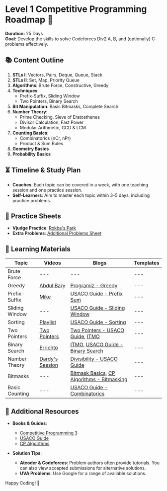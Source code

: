 # Level 1 Competitive Programming Roadmap 🚀

**Duration:** 25 Days  
**Goal:** Develop the skills to solve Codeforces Div2 A, B, and (optionally) C problems effectively.

## 📚 Content Outline
1. **STLs I**: Vectors, Pairs, Deque, Queue, Stack
2. **STLs II**: Set, Map, Priority Queue
3. **Algorithms**: Brute Force, Constructive, Greedy
4. **Techniques**:
   - Prefix-Suffix, Sliding Window
   - Two Pointers, Binary Search
5. **Bit Manipulation**: Basic Bitmasks, Complete Search
6. **Number Theory**:
   - Prime Checking, Sieve of Eratosthenes
   - Divisor Calculation, Fast Power
   - Modular Arithmetic, GCD & LCM
7. **Counting Basics**:
   - Combinatorics (nCr, nPr)
   - Product & Sum Rules
8. **Geometry Basics**
9. **Probability Basics**

## ⏳ Timeline & Study Plan
- **Coaches**: Each topic can be covered in a week, with one teaching session and one practice session.
- **Self-Learners**: Aim to master each topic within 3–5 days, including practice problems.

## 📑 Practice Sheets
- **Vjudge Practice**: [Rokba's Park](https://vjudge.net/group/rokba)
- **Extra Problems**: [Additional Problems Sheet](https://docs.google.com/spreadsheets/d/1blSbPr1pAFZSzlAi2IVdTeytz2yO7Ejx9SeQWOSxY0w/edit#gid=1542041463)

## 🔗 Learning Materials
| Topic                  | Videos                                                                 | Blogs                                                                                                   | Templates |
|------------------------|------------------------------------------------------------------------|--------------------------------------------------------------------------------------------------------|-----------|
| Brute Force            | ---                                                                    | ---                                                                                                     | ---       |
| Greedy                 | [Abdul Bary](https://www.youtube.com/watch?v=ARvQcqJ_-NY&t=1s)        | [Programiz - Greedy](https://www.programiz.com/dsa/greedy-algorithm)                                    | ---       |
| Prefix-Suffix          | [Mike](https://www.youtube.com/watch?v=7pJo_rM0z_s)                    | [USACO Guide - Prefix Sum](https://usaco.guide/silver/prefix-sums?lang=cpp)                             | ---       |
| Sliding Window         | ---                                                                    | [USACO Guide - Sliding Window](https://usaco.guide/gold/sliding-window?lang=cpp)                        | ---       |
| Sorting                | [Playlist](https://www.youtube.com/watch?v=p__ETf2CKY4&list=PLjuNEWpkTZauDAstircLx0B-tsERPsjtT) | [USACO Guide - Sorting](https://usaco.guide/bronze/intro-sorting?lang=cpp) | --- |
| Two Pointers           | [Two Pointers](https://www.youtube.com/watch?v=BCLfxQja9dI&t=267s)    | [Two Pointers - USACO Guide](https://usaco.guide/silver/two-pointers), [ITMO](https://codeforces.com/edu/course/2/lesson/9) | ---       |
| Binary Search          | [Errichto](https://www.youtube.com/watch?v=GU7DpgHINWQ&t=40s)         | [ITMO](https://codeforces.com/edu/course/2/lesson/6), [USACO Guide - Binary Search](https://usaco.guide/silver/binary-search?lang=cpp) | ---       |
| Number Theory          | [Dardy's Session](https://www.youtube.com/watch?v=-3kk-Q2HJeU)        | [Divisibility - USACO Guide](https://usaco.guide/gold/divisibility?lang=cpp)                             | ---       |
| Bitmasks               | ---                                                                    | [Bitmask Basics](https://codeforces.com/blog/entry/18169), [CP Algorithms - Bitmasking](https://cp-algorithms.com/algebra/all-submasks.html) | ---       |
| Basic Counting         | ---                                                                    | [USACO Guide - Combinatorics](https://usaco.guide/gold/combo?lang=cpp)                                   | ---       |

## 📘 Additional Resources
- **Books & Guides**:
   - [Competitive Programming 3](https://drive.google.com/file/d/145iYn20prtNwKYLbN6GpGNlzAtCQuSG_/view?usp=sharing)
   - [USACO Guide](https://usaco.guide/)
   - [CP Algorithms](https://cp-algorithms.com/)

  
- **Solution Tips**:
   - **Atcoder & Codeforces**: Problem authors often provide tutorials. You can also view accepted submissions for alternative solutions.
   - **UVA Problems**: Use Google for a range of available solutions. 

Happy Coding! 🚀
